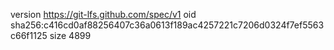 version https://git-lfs.github.com/spec/v1
oid sha256:c416cd0af88256407c36a0613f189ac4257221c7206d0324f7ef5563c66f1125
size 4899
